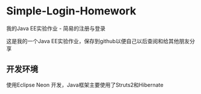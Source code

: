 # Simple-Login-Homework
我的Java EE实验作业 - 简易的注册与登录

这是我的一个Java EE实验作业，保存到github以便自己以后查阅和给其他朋友分享

## 开发环境 ##
使用Eclipse Neon 开发，Java框架主要使用了Struts2和Hibernate
